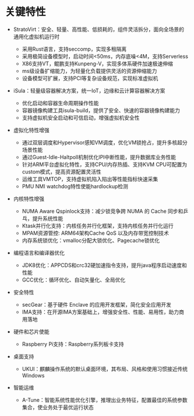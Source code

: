 # 关键特性<a name="ZH-CN_TOPIC_0228254580"></a>

- StratoVirt：安全、轻量、高性能、低损耗的，组件灵活拆分，面向全场景的通用化虚拟机运行时
    -   采用Rust语言，支持seccomp，实现多租隔离
    -   采用极简设备模型时，启动时间<50ms，内存底噪<4M，支持Serverless
    -   X86支持VT，鲲鹏支持Kunpeng-V，实现多体系硬件加速极速伸缩
    -   ms级设备扩缩能力，为轻量化负载提供灵活的资源伸缩能力
    -   设备模型可扩展，支持PCI等复杂设备规范，实现标准虚拟机

- iSula：轻量级容器解决方案，统一IoT，边缘和云计算容器解决方案
    - 优化启动和容器生命周期操作性能
    - 容器镜像构建工具isula-build，提供了安全、快速的容器镜像构建能力
    - 支持虚拟机安全启动和可信启动，增强虚拟机安全性

- 虚拟化特性增强
    - 通过双层调度和Hypervisor感知VM调度，优化VM锁抢占，提升多核超分场景性能
    - 通过Guest-Idle-Haltpoll机制优化IPI中断性能，提升数据库业务性能
    - 针对ARM平台虚拟化特性，支持CPU/内存热插、支持KVM CPU可配置为custom模式，提高资源配置灵活性
    - 运维工具VMTOP，支持虚拟机陷入陷出等性能指标快速采集
    - PMU NMI watchdog特性使能hardlockup检测
    
- 内核特性增强
    - NUMA Aware Qspinlock支持：减少锁竞争跨 NUMA 的 Cache 同步和乒乓，提升系统性能
    - Ktask并行化支持：内核任务并行化框架，支持内核任务并行化运行
    - MPAM资源管控: ARM64架构Cache QoS 以及内存带宽控制技术
    - 内存系统锁优化：vmalloc分配大锁优化、Pagecache锁优化

- 编程语言和编译器优化
    - JDK8优化：APPCDS和crc32硬加速指令支持，提升java程序启动速度和性能
    - GCC优化：循环优化、自动矢量化、全局优化

- 安全特性
    - secGear：基于硬件 Enclave 的应用开发框架，简化安全应用开发
    - IMA支持：在开源IMA方案基础上，增强安全性、性能、易用性，助力商用落地

- 硬件和芯片使能
    - Raspberry Pi支持：Raspberry系列板卡支持

- 桌面支持
    - UKUI：麒麟操作系统的默认桌面环境，其布局、风格和使用习惯接近传统Windows

- 智能运维
    -  A-Tune：智能系统性能优化引擎，推理出业务特征，配置最佳的系统参数集合，使业务处于最优运行状态

